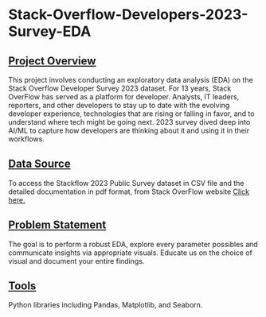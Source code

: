 # Stack-Overflow-Developers-2023-Survey-EDA
## <u>Project Overview</u>
This project involves conducting an exploratory data analysis (EDA) on the Stack Overflow Developer Survey 2023 dataset. For 13 years, Stack OverFlow has served as a platform for developer. Analysts, IT leaders, reporters, and other developers to stay up to date with the evolving developer experience, technologies that are rising or falling in favor, and to understand where tech might be going next. 2023 survey dived deep into AI/ML to capture how developers are thinking about it and using it in their workflows.


## <u>Data Source</u>
<p>To access the Stackflow 2023 Public Survey dataset in CSV file and the detailed documentation in pdf format, from Stack OverFlow website <a href="https://survey.stackoverflow.co/">Click here.</a></p>

    
## <u>Problem Statement</u>
The goal is to perform a robust EDA, explore every parameter possibles and communicate insights via appropriate visuals. Educate us on the choice of visual and document your entire findings.  

    
## <u>Tools</u>
Python libraries including Pandas, Matplotlib, and Seaborn.

